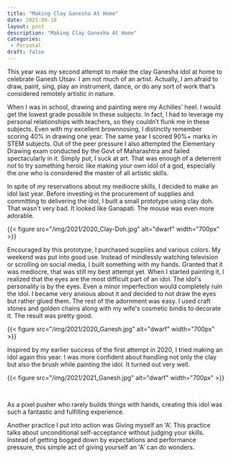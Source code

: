 ```yaml
---
title: "Making Clay Ganesha At Home"
date: 2021-09-18
layout: post
description: "Making Clay Ganesha At Home"
categories:
 - Personal
draft: false
---
```

This year was my second attempt to make the clay Ganesha idol at home to celebrate Ganesh Utsav. I am not much of an artist. Actually, I am afraid to draw, paint, sing, play an instrument, dance, or do any sort of work that's considered remotely artistic in nature.
 
When I was in school, drawing and painting were my Achilles' heel. I would get the lowest grade possible in these subjects. In fact, I had to leverage my personal relationships with teachers, so they couldn’t flunk me in these subjects. Even with my excellent brownnosing, I distinctly remember scoring 40%  in drawing one year. The same year I scored 90%+ marks in STEM subjects. Out of the peer pressure I also attempted the Elementary Drawing exam conducted by the Govt of Maharashtra and failed spectacularly in it.  Simply put, I suck at art. That was enough of a deterrent not to try something heroic like making your own idol of a god, especially the one who is considered the master of all artistic skills.
 
In spite of my reservations about my mediocre skills, I decided to make an idol last year. Before investing in the procurement of supplies and committing to delivering the idol, I built a small prototype using clay doh. That wasn't very bad. It looked like Ganapati. The mouse was even more adorable.

{{< figure src="/img/2021/2020_Clay-Doh.jpg" alt="dwarf" width="700px" >}}
 
Encouraged by this prototype, I purchased supplies and various colors. My weekend was put into good use. Instead of mindlessly watching television or scrolling on social media, I built something with my hands. Granted that it was mediocre, that was still my best attempt yet. When I started painting it, I realized that the eyes are the most difficult part of an idol. The idol's personality is by the eyes. Even a minor imperfection would completely ruin the idol. I became very anxious about it and decided to not draw the eyes but rather glued them. The rest of the adornment was easy. I used craft stones and golden chains along with my wife's cosmetic bindis to decorate it. The result was pretty good.

{{< figure src="/img/2021/2020_Ganesh.jpg" alt="dwarf" width="700px" >}}


Inspired by my earlier success of the first attempt in 2020, I tried making an idol again this year. I was more confident about handling not only the clay but also the brush while painting the idol. It turned out very well.

{{< figure src="/img/2021/2021_Ganesh.jpg" alt="dwarf" width="700px" >}}

<br/> 

As a pixel pusher who rarely builds things with hands, creating this idol was such a fantastic and fulfilling experience.  
 
Another practice I put into action was Giving myself an ‘A’. This practice talks about unconditional self-acceptance without judging your skills. Instead of getting bogged down by expectations and performance pressure, this simple act of giving yourself an 'A' can do wonders.
